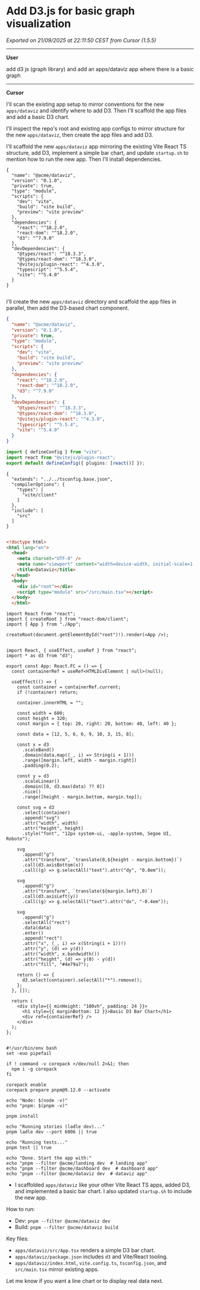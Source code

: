 # Add D3.js for basic graph visualization
_Exported on 21/09/2025 at 22:11:50 CEST from Cursor (1.5.5)_

---

**User**

add d3 js (graph library) and add an apps/dataviz app
where there is a basic graph

---

**Cursor**

I'll scan the existing app setup to mirror conventions for the new `apps/dataviz` and identify where to add D3. Then I'll scaffold the app files and add a basic D3 chart.

I'll inspect the repo's root and existing app configs to mirror structure for the new `apps/dataviz`, then create the app files and add D3.

I'll scaffold the new `apps/dataviz` app mirroring the existing Vite React TS structure, add D3, implement a simple bar chart, and update `startup.sh` to mention how to run the new app. Then I'll install dependencies.

```plaintext
{
  "name": "@acme/dataviz",
  "version": "0.1.0",
  "private": true,
  "type": "module",
  "scripts": {
    "dev": "vite",
    "build": "vite build",
    "preview": "vite preview"
  },
  "dependencies": {
    "react": "^18.2.0",
    "react-dom": "^18.2.0",
    "d3": "^7.9.0"
  },
  "devDependencies": {
    "@types/react": "^18.3.3",
    "@types/react-dom": "^18.3.0",
    "@vitejs/plugin-react": "^4.3.0",
    "typescript": "^5.5.4",
    "vite": "^5.4.0"
  }
}


```

I'll create the new `apps/dataviz` directory and scaffold the app files in parallel, then add the D3-based chart component.

```json
{
  "name": "@acme/dataviz",
  "version": "0.1.0",
  "private": true,
  "type": "module",
  "scripts": {
    "dev": "vite",
    "build": "vite build",
    "preview": "vite preview"
  },
  "dependencies": {
    "react": "^18.2.0",
    "react-dom": "^18.2.0",
    "d3": "^7.9.0"
  },
  "devDependencies": {
    "@types/react": "^18.3.3",
    "@types/react-dom": "^18.3.0",
    "@vitejs/plugin-react": "^4.3.0",
    "typescript": "^5.5.4",
    "vite": "^5.4.0"
  }
}


```

```typescript
import { defineConfig } from "vite";
import react from "@vitejs/plugin-react";
export default defineConfig({ plugins: [react()] });


```

```jsonc
{
  "extends": "../../tsconfig.base.json",
  "compilerOptions": {
    "types": [
      "vite/client"
    ]
  },
  "include": [
    "src"
  ]
}


```

```html
<!doctype html>
<html lang="en">
  <head>
    <meta charset="UTF-8" />
    <meta name="viewport" content="width=device-width, initial-scale=1.0" />
    <title>Dataviz</title>
  </head>
  <body>
    <div id="root"></div>
    <script type="module" src="/src/main.tsx"></script>
  </body>
  </html>


```

```typescriptreact
import React from "react";
import { createRoot } from "react-dom/client";
import { App } from "./App";

createRoot(document.getElementById("root")!).render(<App />);


```

```typescriptreact
import React, { useEffect, useRef } from "react";
import * as d3 from "d3";

export const App: React.FC = () => {
  const containerRef = useRef<HTMLDivElement | null>(null);

  useEffect(() => {
    const container = containerRef.current;
    if (!container) return;

    container.innerHTML = "";

    const width = 600;
    const height = 320;
    const margin = { top: 20, right: 20, bottom: 40, left: 40 };

    const data = [12, 5, 6, 6, 9, 10, 3, 15, 8];

    const x = d3
      .scaleBand()
      .domain(data.map((_, i) => String(i + 1)))
      .range([margin.left, width - margin.right])
      .padding(0.2);

    const y = d3
      .scaleLinear()
      .domain([0, d3.max(data) ?? 0])
      .nice()
      .range([height - margin.bottom, margin.top]);

    const svg = d3
      .select(container)
      .append("svg")
      .attr("width", width)
      .attr("height", height)
      .style("font", "12px system-ui, -apple-system, Segoe UI, Roboto");

    svg
      .append("g")
      .attr("transform", `translate(0,${height - margin.bottom})`)
      .call(d3.axisBottom(x))
      .call((g) => g.selectAll("text").attr("dy", "0.8em"));

    svg
      .append("g")
      .attr("transform", `translate(${margin.left},0)`)
      .call(d3.axisLeft(y))
      .call((g) => g.selectAll("text").attr("dx", "-0.4em"));

    svg
      .append("g")
      .selectAll("rect")
      .data(data)
      .enter()
      .append("rect")
      .attr("x", (_, i) => x(String(i + 1))!)
      .attr("y", (d) => y(d))
      .attr("width", x.bandwidth())
      .attr("height", (d) => y(0) - y(d))
      .attr("fill", "#4e79a7");

    return () => {
      d3.select(container).selectAll("*").remove();
    };
  }, []);

  return (
    <div style={{ minHeight: "100vh", padding: 24 }}>
      <h1 style={{ marginBottom: 12 }}>Basic D3 Bar Chart</h1>
      <div ref={containerRef} />
    </div>
  );
};


```

```shellscript
#!/usr/bin/env bash
set -euo pipefail

if ! command -v corepack >/dev/null 2>&1; then
  npm i -g corepack
fi

corepack enable
corepack prepare pnpm@9.12.0 --activate

echo "Node: $(node -v)"
echo "pnpm: $(pnpm -v)"

pnpm install

echo "Running stories (ladle dev)..."
pnpm ladle dev --port 6006 || true

echo "Running tests..."
pnpm test || true

echo "Done. Start the app with:"
echo "pnpm --filter @acme/landing dev  # landing app"
echo "pnpm --filter @acme/dashboard dev  # dashboard app"
echo "pnpm --filter @acme/dataviz dev  # dataviz app"

```

- I scaffolded `apps/dataviz` like your other Vite React TS apps, added D3, and implemented a basic bar chart. I also updated `startup.sh` to include the new app.

How to run:
- Dev: `pnpm --filter @acme/dataviz dev`
- Build: `pnpm --filter @acme/dataviz build`

Key files:
- `apps/dataviz/src/App.tsx` renders a simple D3 bar chart.
- `apps/dataviz/package.json` includes `d3` and Vite/React tooling.
- `apps/dataviz/index.html`, `vite.config.ts`, `tsconfig.json`, and `src/main.tsx` mirror existing apps.

Let me know if you want a line chart or to display real data next.


